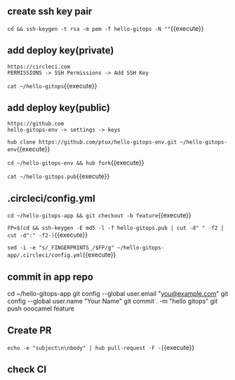 ## create ssh key pair

`cd && ssh-keygen -t rsa -m pem -f hello-gitops -N ""`{{execute}}

## add deploy key(private)

```
https://circleci.com
PERMISSIONS -> SSH Permissions -> Add SSH Key
```

`cat ~/hello-gitops`{{execute}}

## add deploy key(public)

```
https://github.com
hello-gitops-env -> settings -> keys
```

`hub clone https://github.com/ptux/hello-gitops-env.git ~/hello-gitops-env`{{execute}}

`cd ~/hello-gitops-env && hub fork`{{execute}}

`cat ~/hello-gitops.pub`{{execute}}

## .circleci/config.yml

`cd ~/hello-gitops-app && git checkout -b feature`{{execute}}

`FP=$(cd && ssh-keygen -E md5 -l -f hello-gitops.pub | cut -d" " -f2 | cut -d":" -f2-)`{{execute}}

`sed -i -e "s/_FINGERPRINTS_/$FP/g" ~/hello-gitops-app/.circleci/config.yml`{{execute}}

## commit in app repo

cd ~/hello-gitops-app
git config --global user.email "you@example.com"
git config --global user.name "Your Name"
git commit . -m "hello gitops"
git push ooocamel feature

## Create PR

`echo -e "subject\n\nbody" | hub pull-request -F -`{{execute}}

## check CI
